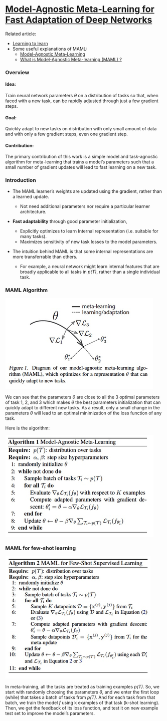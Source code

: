 # [Model-Agnostic Meta-Learning for Fast Adaptation of Deep Networks](https://arxiv.org/pdf/1703.03400.pdf)

Related article: 
- [Learning to learn](https://bair.berkeley.edu/blog/2017/07/18/learning-to-learn/)
- Some useful explanations of MAML: 
    - [Model-Agnostic Meta-Learning](https://danieltakeshi.github.io/2018/04/01/maml/)
    - [What is Model-Agnostic Meta-learning (MAML) ?](https://towardsdatascience.com/model-agnostic-meta-learning-maml-8a245d9bc4ac)

### Overview
#### Idea:
Train neural network parameters *θ* on a distribution of tasks so that, when faced with a new task, can be rapidly adjusted through just a few gradient steps.

#### Goal:
Quickly adapt to new tasks on distribution with only small amount of data and with only a few gradient steps, even one gradient step.

#### Contribution:
The primary contribution of this work is a simple model and task-agnostic algorithm for meta-learning that trains a model’s parameters such that a small number of gradient updates will lead to fast learning on a new task.

### Introduction

- The MAML learner’s weights are updated using the gradient, rather than a learned update.
    - Not need additional parameters nor require a particular learner architecture.
- **Fast adaptability** through good parameter initialization,
    - Explicitly optimizes to learn Internal representation (i.e. suitable for many tasks).
    - Maximizes sensitivity of new task losses to the model parameters.

- The intuition behind MAML is that some internal representations are more transferrable than others. 
    - For example, a neural network might learn internal features that are broadly applicable to all tasks in *p(T)*, rather than a single individual task.

### MAML Algorithm

![MAML](images/MAML/maml.png)

We can see that the parameters *θ* are close to all the 3 optimal parameters of task 1, 2, and 3 which makes *θ* the best parameters initialization that can quickly adapt to different new tasks. 
As a result, only a small change in the parameters *θ* will lead to an optimal minimization of the loss function of any task.

Here is the algorithm:

![MAML](images/MAML/maml-al.jpg)


### MAML for few-shot learning

![MAML](images/MAML/maml-fewshot.jpg)

In meta-training, all the tasks are treated as training examples *p(T)*. So, we start with randomly choosing the parameters *θ*, and we enter the first loop (while) that takes a batch of tasks from *p(T)*. And for each task from that batch, we train the model *f* using k examples of that task (k-shot learning). Then, we get the feedback of its loss function, and test it on new example test set to improve the model’s parameters.
